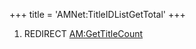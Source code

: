 +++
title = 'AMNet:TitleIDListGetTotal'
+++

1.  REDIRECT [AM:GetTitleCount](AM:GetTitleCount "wikilink")